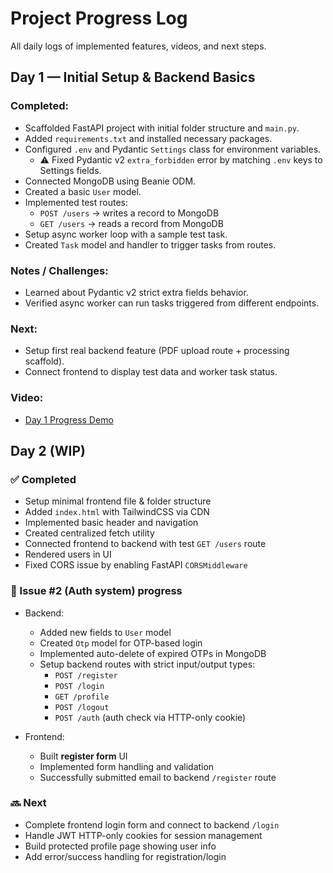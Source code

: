# Project Progress Log

All daily logs of implemented features, videos, and next steps.

## Day 1 — Initial Setup & Backend Basics

### Completed:

- Scaffolded FastAPI project with initial folder structure and `main.py`.
- Added `requirements.txt` and installed necessary packages.
- Configured `.env` and Pydantic `Settings` class for environment variables.
  - ⚠️ Fixed Pydantic v2 `extra_forbidden` error by matching `.env` keys to Settings fields.
- Connected MongoDB using Beanie ODM.
- Created a basic `User` model.
- Implemented test routes:
  - `POST /users` → writes a record to MongoDB
  - `GET /users` → reads a record from MongoDB
- Setup async worker loop with a sample test task.
- Created `Task` model and handler to trigger tasks from routes.

### Notes / Challenges:

- Learned about Pydantic v2 strict extra fields behavior.
- Verified async worker can run tasks triggered from different endpoints.

### Next:

- Setup first real backend feature (PDF upload route + processing scaffold).
- Connect frontend to display test data and worker task status.

### Video:

- [Day 1 Progress Demo](https://youtu.be/dummy123)

## Day 2 (WIP)

### ✅ Completed

- Setup minimal frontend file & folder structure
- Added `index.html` with TailwindCSS via CDN
- Implemented basic header and navigation
- Created centralized fetch utility
- Connected frontend to backend with test `GET /users` route
- Rendered users in UI
- Fixed CORS issue by enabling FastAPI `CORSMiddleware`

### 🔑 Issue #2 (Auth system) progress

- Backend:

  - Added new fields to `User` model
  - Created `Otp` model for OTP-based login
  - Implemented auto-delete of expired OTPs in MongoDB
  - Setup backend routes with strict input/output types:
    - `POST /register`
    - `POST /login`
    - `GET /profile`
    - `POST /logout`
    - `POST /auth` (auth check via HTTP-only cookie)

- Frontend:
  - Built **register form** UI
  - Implemented form handling and validation
  - Successfully submitted email to backend `/register` route

### 🔜 Next

- Complete frontend login form and connect to backend `/login`
- Handle JWT HTTP-only cookies for session management
- Build protected profile page showing user info
- Add error/success handling for registration/login
